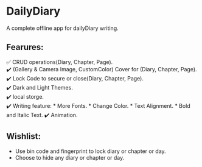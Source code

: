 # DailyDiary
 A complete offline app for dailyDiary writing.
## Fearures:
✅ CRUD operations(Diary, Chapter, Page).  
✔️ (Gallery & Camera Image, CustomColor) Cover for (Diary, Chapter, Page).  
✔️ Lock Code to secure or close(Diary, Chapter, Page).  
✔️ Dark and Light Themes.  
✔️ local storge.  
✔️ Writing feature:
    * More Fonts.
    * Change Color.
    * Text Alignment.
    * Bold and Italic Text.
✔️ Animation.


## Wishlist:
- Use bin code and fingerprint to lock diary or chapter or day.
- Choose to hide any diary or chapter or day. 
